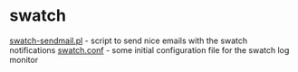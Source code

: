 swatch
======

[swatch-sendmail.pl](swatch-sendmail.pl) - script to send nice emails with the swatch notifications
[swatch.conf](swatch.conf) - some initial configuration file for the swatch log monitor

